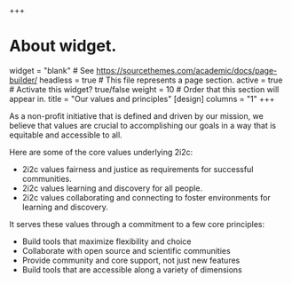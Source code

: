 +++
# About widget.
widget = "blank"  # See https://sourcethemes.com/academic/docs/page-builder/
headless = true  # This file represents a page section.
active = true  # Activate this widget? true/false
weight = 10  # Order that this section will appear in.
title = "Our values and principles"
[design]
  columns = "1"
+++

As a non-profit initiative that is defined and driven by our mission, we believe
that values are crucial to accomplishing our goals in a way that is equitable
and accessible to all.

Here are some of the core values underlying 2i2c:

* 2i2c values fairness and justice as requirements for successful communities.
* 2i2c values learning and discovery for all people.
* 2i2c values collaborating and connecting to foster environments for learning and discovery.

It serves these values through a commitment to a few core principles:

* Build tools that maximize flexibility and choice
* Collaborate with open source and scientific communities
* Provide community and core support, not just new features
* Build tools that are accessible along a variety of dimensions
